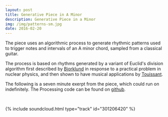 ```yaml
---
layout: post
title: Generative Piece in A Minor
description: Generative Piece in a Minor
img: /img/patterns-sm.jpg
date: 2016-02-20
---
```


The piece uses an algorithmic process to generate rhythmic patterns used to trigger notes and intervals of an A minor chord, sampled from a classical guitar.

The process is based on rhythms generated by a variant of Euclid's division algorithm first described by <a href="https://ics-web.sns.ornl.gov/timing/Rep-Rate%20Tech%20Note.pdf">Bjorklund</a> in response to a practical problem in nuclear physics, and then shown to have musical applications by <a href="http://cgm.cs.mcgill.ca/%7Egodfried/publications/banff.pdf">Touissant</a>.

The following is a seven minute exerpt from the piece, which could run on indefinitely. The Processing code can be found on <a href="https://github.com/samludford/euclid">github</a>.

<br />

{% include soundcloud.html type="track" id="301206420" %}

